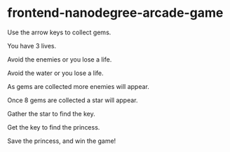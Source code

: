 frontend-nanodegree-arcade-game
===============================

Use the arrow keys to collect gems.

You have 3 lives.

Avoid the enemies or you lose a life.

Avoid the water or you lose a life.

As gems are collected more enemies will appear.

Once 8 gems are collected a star will appear.

Gather the star to find the key.

Get the key to find the princess.

Save the princess, and win the game!